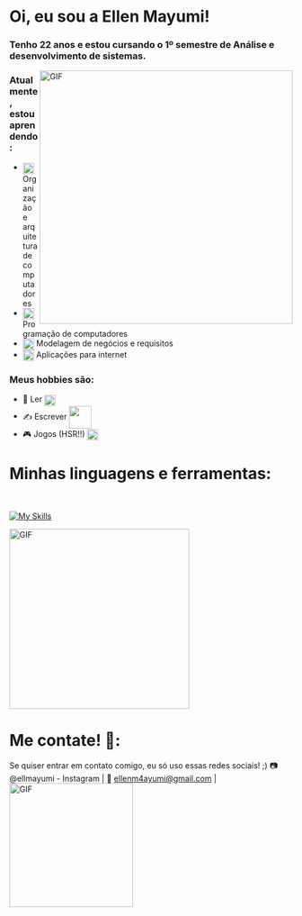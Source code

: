 # Oi, eu sou a Ellen Mayumi!

### Tenho 22 anos e estou cursando o 1º semestre de Análise e desenvolvimento de sistemas.


<img hight="400" width="450" alt="GIF" align="right" src="tumblr_24ca50c8a288bccbbcd5f37007973ba3_3021b8e7_500.gif">

###  Atualmente, estou aprendendo:
- <img hight="10" width="20" align="center" src="https://media.tenor.com/5k_VZG4gXzEAAAAi/eternal-sailor-moon.gif"> Organização e arquitetura de computadores
- <img hight="10" width="20" align="center" src="https://media.tenor.com/5k_VZG4gXzEAAAAi/eternal-sailor-moon.gif"> Programação de computadores
- <img hight="10" width="20" align="center" src="https://media.tenor.com/5k_VZG4gXzEAAAAi/eternal-sailor-moon.gif"> Modelagem de negócios e requisitos
- <img hight="10" width="20" align="center" src="https://media.tenor.com/5k_VZG4gXzEAAAAi/eternal-sailor-moon.gif"> Aplicações para internet


###  Meus hobbies são: 
- 📓 Ler <img hight="10" width="20" align="center" src="https://media.tenor.com/FplNzhsEVnoAAAAi/kuromi-sanrio.gif">
- ✍️ Escrever <img hight="30" width="40" align="center" src="https://media.tenor.com/UaXJBL3zQFMAAAAi/ibunwoo-my-melody.gif">
- 🎮 Jogos (HSR!!) <img hight="10" width="20" align="center" src="https://media.tenor.com/QXYXNdv9gggAAAAi/emoji-sanrio.gif">




# Minhas linguagens e ferramentas:

</br>
<p align="center">

[![My Skills](https://skillicons.dev/icons?i=html,css,python)](https://skillicons.dev)

<img hight="250" width="320" alt="GIF" align="center" src="https://64.media.tumblr.com/21e7f7dc8d5cd41ad12e489d0c7f25f2/ab9f39c2b7bcbcf5-88/s540x810/9fb9c41d5a82fb513bebae84f742b6a8b2dd52db.gif">
</br>

# Me contate! 📩:

Se quiser entrar em contato comigo, eu só uso essas redes sociais! ;)
📷 @ellmayumi - Instagram |
📨 ellenm4ayumi@gmail.com |
<img hight="150" width="220" alt="GIF" align="left" src="https://64.media.tumblr.com/0e8f03db2c558bd432bb85c19c8a3c8e/e8b4119a00483015-28/s400x600/4840035a82b80c4a914c2175582005227c0c144c.gif">
